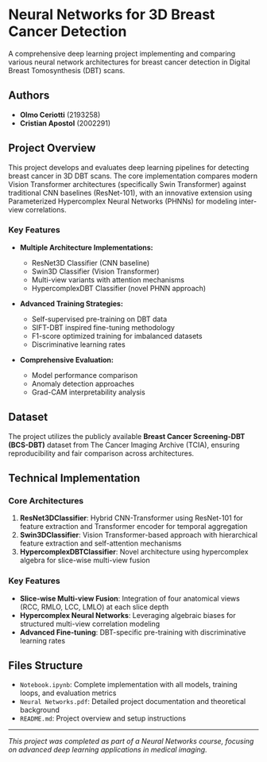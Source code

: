 # Neural Networks for 3D Breast Cancer Detection

A comprehensive deep learning project implementing and comparing various neural network architectures for breast cancer detection in Digital Breast Tomosynthesis (DBT) scans.

## Authors
- **Olmo Ceriotti** (2193258)
- **Cristian Apostol** (2002291)

## Project Overview

This project develops and evaluates deep learning pipelines for detecting breast cancer in 3D DBT scans. The core implementation compares modern Vision Transformer architectures (specifically Swin Transformer) against traditional CNN baselines (ResNet-101), with an innovative extension using Parameterized Hypercomplex Neural Networks (PHNNs) for modeling inter-view correlations.

### Key Features

- **Multiple Architecture Implementations:**
  - ResNet3D Classifier (CNN baseline)
  - Swin3D Classifier (Vision Transformer)
  - Multi-view variants with attention mechanisms
  - HypercomplexDBT Classifier (novel PHNN approach)

- **Advanced Training Strategies:**
  - Self-supervised pre-training on DBT data
  - SIFT-DBT inspired fine-tuning methodology
  - F1-score optimized training for imbalanced datasets
  - Discriminative learning rates

- **Comprehensive Evaluation:**
  - Model performance comparison
  - Anomaly detection approaches
  - Grad-CAM interpretability analysis

## Dataset

The project utilizes the publicly available **Breast Cancer Screening-DBT (BCS-DBT)** dataset from The Cancer Imaging Archive (TCIA), ensuring reproducibility and fair comparison across architectures.

## Technical Implementation

### Core Architectures

1. **ResNet3DClassifier**: Hybrid CNN-Transformer using ResNet-101 for feature extraction and Transformer encoder for temporal aggregation
2. **Swin3DClassifier**: Vision Transformer-based approach with hierarchical feature extraction and self-attention mechanisms
3. **HypercomplexDBTClassifier**: Novel architecture using hypercomplex algebra for slice-wise multi-view fusion

### Key Features

- **Slice-wise Multi-view Fusion**: Integration of four anatomical views (RCC, RMLO, LCC, LMLO) at each slice depth
- **Hypercomplex Neural Networks**: Leveraging algebraic biases for structured multi-view correlation modeling
- **Advanced Fine-tuning**: DBT-specific pre-training with discriminative learning rates

## Files Structure

- `Notebook.ipynb`: Complete implementation with all models, training loops, and evaluation metrics
- `Neural Networks.pdf`: Detailed project documentation and theoretical background
- `README.md`: Project overview and setup instructions

---

*This project was completed as part of a Neural Networks course, focusing on advanced deep learning applications in medical imaging.*